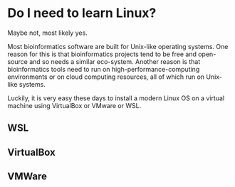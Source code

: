 # Do I need to learn Linux?

Maybe not, most likely yes. 

Most bioinformatics software are built for Unix-like operating systems.
One reason for this is that bioinformatics projects tend to be free and open-source and so needs a similar eco-system.
Another reason is that bioinformatics tools need to run on high-performance-computing environments or on cloud computing resources, 
all of which run on Unix-like systems.

Luckily, it is very easy these days to install a modern Linux OS on a virtual machine using VirtualBox or VMware or WSL.

## WSL

## VirtualBox

## VMWare
